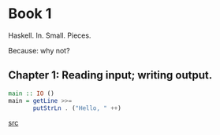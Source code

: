 # Book 1

Haskell.
In.
Small.
Pieces.

Because: why not?

## Chapter 1: Reading input; writing output. 


```Haskell
main :: IO ()
main = getLine >>= 
       putStrLn . ("Hello, " ++)
```

[src](/src/book/book1/ex1a-io-monad.hs)
